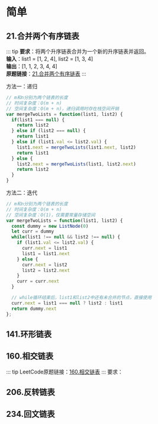 # 简单
## 21.合并两个有序链表
::: tip
**要求**：将两个升序链表合并为一个新的升序链表并返回。  
**输入**：list1 = [1, 2, 4], list2 = [1, 3, 4]  
**输出**：[1, 1, 2, 3, 4, 4]  
**原题链接**：[21.合并两个有序链表](https://leetcode.cn/problems/merge-two-sorted-lists/) 
::: 

方法一：递归
```js
// m和n分别为两个链表的长度
// 时间复杂度：O(m + n)
// 空间复杂度：O(m + n)，递归调用时存在栈空间开销
var mergeTwoLists = function(list1, list2) {
  if(list1 === null) {
    return list2
  } else if (list2 === null) {
    return list1
  } else if (list1.val <= list2.val) {
    list1.next = mergeTwoLists(list1.next, list2)
    return list1
  } else {
    list2.next = mergeTwoLists(list1, list2.next)
    return list2
  }
}
```

方法二：迭代
```js
// m和n分别为两个链表的长度
// 时间复杂度：O(m + n)
// 空间复杂度：O(1)，仅需要常量存储空间
var mergeTwoLists = function(list1, list2) {
  const dummy = new ListNode(0)
  let curr = dummy
  while(list1 !== null && list2 !== null) {
    if (list1.val <= list2.val) {
      curr.next = list1
      list1 = list1.next 
    } else {
      curr.next = list2
      list2 = list2.next
    }
    curr = curr.next
  }

  // while循环结束后，list1和list2中还有未合并的节点，直接使用
  curr.next = list1 === null ? list2 : list1
  return dummy.next
};
```

## 141.环形链表
## 160.相交链表
::: tip
LeetCode原题链接：[160.相交链表](https://leetcode.cn/problems/intersection-of-two-linked-lists/)
::: 
要求：
## 206.反转链表
## 234.回文链表


